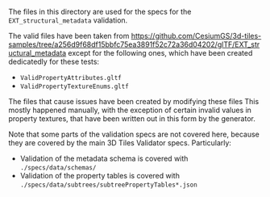 The files in this directory are used for the specs for the 
`EXT_structural_metadata` validation.

The valid files have been taken from
https://github.com/CesiumGS/3d-tiles-samples/tree/a256d9f68df15bbfc75ea3891f52c72a36d04202/glTF/EXT_structural_metadata
except for the following ones, which have been created dedicatedly for these tests:

- `ValidPropertyAttributes.gltf`
- `ValidPropertyTextureEnums.gltf`

The files that cause issues have been created by modifying these files 
This mostly happened manually, with the exception of certain invalid values in 
property textures, that have been written out in this form by the generator.

Note that some parts of the validation specs are not covered here, because
they are covered by the main 3D Tiles Validator specs. Particularly:

- Validation of the metadata schema is covered with `./specs/data/schemas/`
- Validation of the property tables is covered with `./specs/data/subtrees/subtreePropertyTables*.json`



